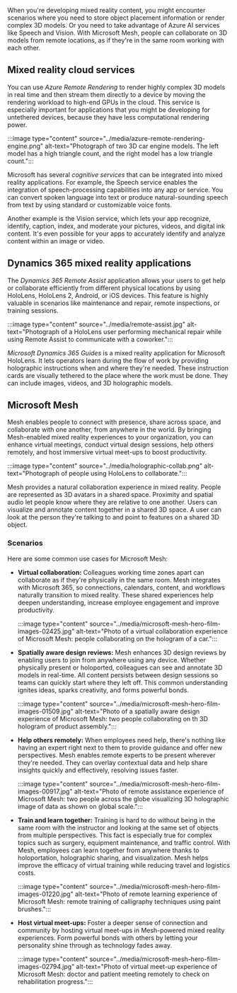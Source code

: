 When you're developing mixed reality content, you might encounter scenarios where you need to store object placement information or render complex 3D models. Or you need to take advantage of Azure AI services like Speech and Vision. With Microsoft Mesh, people can collaborate on 3D models from remote locations, as if they're in the same room working with each other.

## Mixed reality cloud services

You can use *Azure Remote Rendering* to render highly complex 3D models in real time and then stream them directly to a device by moving the rendering workload to high-end GPUs in the cloud. This service is especially important for applications that you might be developing for untethered devices, because they have less computational rendering power.

:::image type="content" source="../media/azure-remote-rendering-engine.png" alt-text="Photograph of two 3D car engine models. The left model has a high triangle count, and the right model has a low triangle count.":::

Microsoft has several *cognitive services* that can be integrated into mixed reality applications. For example, the Speech service enables the integration of speech-processing capabilities into any app or service. You can convert spoken language into text or produce natural-sounding speech from text by using standard or customizable voice fonts.

Another example is the Vision service, which lets your app recognize, identify, caption, index, and moderate your pictures, videos, and digital ink content. It's even possible for your apps to accurately identify and analyze content within an image or video.

## Dynamics 365 mixed reality applications

The *Dynamics 365 Remote Assist* application allows your users to get help or collaborate efficiently from different physical locations by using HoloLens, HoloLens 2, Android, or iOS devices. This feature is highly valuable in scenarios like maintenance and repair, remote inspections, or training sessions.

:::image type="content" source="../media/remote-assist.jpg" alt-text="Photograph of a HoloLens user performing mechanical repair while using Remote Assist to communicate with a coworker.":::

*Microsoft Dynamics 365 Guides* is a mixed reality application for Microsoft HoloLens. It lets operators learn during the flow of work by providing holographic instructions when and where they're needed. These instruction cards are visually tethered to the place where the work must be done. They can include images, videos, and 3D holographic models.

## Microsoft Mesh

Mesh enables people to connect with presence, share across space, and collaborate with one another, from anywhere in the world. By bringing Mesh-enabled mixed reality experiences to your organization, you can enhance virtual meetings, conduct virtual design sessions, help others remotely, and host immersive virtual meet-ups to boost productivity.  

:::image type="content" source="../media/holographic-collab.png" alt-text="Photograph of people using HoloLens to collaborate.":::

Mesh provides a natural collaboration experience in mixed reality. People are represented as 3D avatars in a shared space. Proximity and spatial audio let people know where they are relative to one another. Users can visualize and annotate content together in a shared 3D space. A user can look at the person they're talking to and point to features on a shared 3D object.

### Scenarios

Here are some common use cases for Microsoft Mesh:  

- **Virtual collaboration:** Colleagues working time zones apart can collaborate as if they're physically in the same room. Mesh integrates with Microsoft 365, so connections, calendars, content, and workflows naturally transition to mixed reality. These shared experiences help deepen understanding, increase employee engagement and improve productivity.

     :::image type="content" source="../media/microsoft-mesh-hero-film-images-02425.jpg" alt-text="Photo of a virtual collaboration experience of Microsoft Mesh: people collaborating on the hologram of a car.":::

- **Spatially aware design reviews:** Mesh enhances 3D design reviews by enabling users to join from anywhere using any device. Whether physically present or holoported, colleagues can see and annotate 3D models in real-time. All content persists between design sessions so teams can quickly start where they left off. This common understanding ignites ideas, sparks creativity, and forms powerful bonds.

     :::image type="content" source="../media/microsoft-mesh-hero-film-images-01509.jpg" alt-text="Photo of a spatially aware design experience of Microsoft Mesh: two people collaborating on th 3D hologram of product assembly.":::

- **Help others remotely:** When employees need help, there's nothing like having an expert right next to them to provide guidance and offer new perspectives. Mesh enables remote experts to be present wherever they're needed. They can overlay contextual data and help share insights quickly and effectively, resolving issues faster.

    :::image type="content" source="../media/microsoft-mesh-hero-film-images-00917.jpg" alt-text="Photo of remote assistance experience of Microsoft Mesh: two people across the globe visualizing 3D holographic image of data as shown on global scale.":::

- **Train and learn together:** Training is hard to do without being in the same room with the instructor and looking at the same set of objects from multiple perspectives. This fact is especially true for complex topics such as surgery, equipment maintenance, and traffic control. With Mesh, employees can learn together from anywhere thanks to holoportation, holographic sharing, and visualization. Mesh helps improve the efficacy of virtual training while reducing travel and logistics costs.

     :::image type="content" source="../media/microsoft-mesh-hero-film-images-01220.jpg" alt-text="Photo of remote learning experience of Microsoft Mesh: remote training of calligraphy techniques using paint brushes.":::

- **Host virtual meet-ups:** Foster a deeper sense of connection and community by hosting virtual meet-ups in Mesh-powered mixed reality experiences. Form powerful bonds with others by letting your personality shine through as technology fades away.

     :::image type="content" source="../media/microsoft-mesh-hero-film-images-02794.jpg" alt-text="Photo of virtual meet-up experience of Microsoft Mesh: doctor and patient meeting remotely to check on rehabilitation progress.":::
